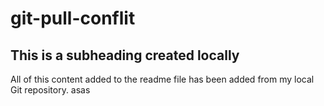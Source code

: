 # git-pull-conflit

## This is a subheading created locally

All of this content added to the readme file has been added from my local Git repository.
asas
